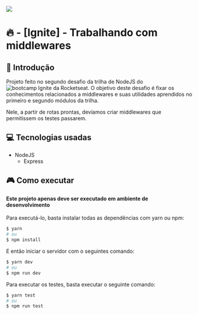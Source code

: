 <p style="text-algn:center;">
  <img src="https://user-images.githubusercontent.com/60680170/110703768-ee88f380-81d2-11eb-94db-59234eeb7bf8.png"/>
</p>

# 🔥 - [Ignite] - Trabalhando com middlewares

## 📕 Introdução

Projeto feito no segundo desafio da trilha de NodeJS do ![bootcamp Ignite da Rocketseat](https://passport.rocketseat.com.br/ig-nodejs-01/rafael-melo-05377). O objetivo deste desafio é fixar os conhecimentos relacionados a middlewares e suas utilidades aprendidos no primeiro e segundo módulos da trilha.

Nele, a partir de rotas prontas, devíamos criar middlewares que permitissem os testes passarem.

## 💻 Tecnologias usadas

- NodeJS
  - Express
  
## 🎮 Como executar

#### Este projeto apenas deve ser executado em ambiente de desenvolvimento

Para executá-lo, basta instalar todas as dependências com yarn ou npm:

```bash
$ yarn
# ou
$ npm install
```

E então iniciar o servidor com o seguintes comando:

```bash
$ yarn dev
# ou
$ npm run dev
```

Para executar os testes, basta executar o seguinte comando:

```bash
$ yarn test
# ou
$ npm run test
```
